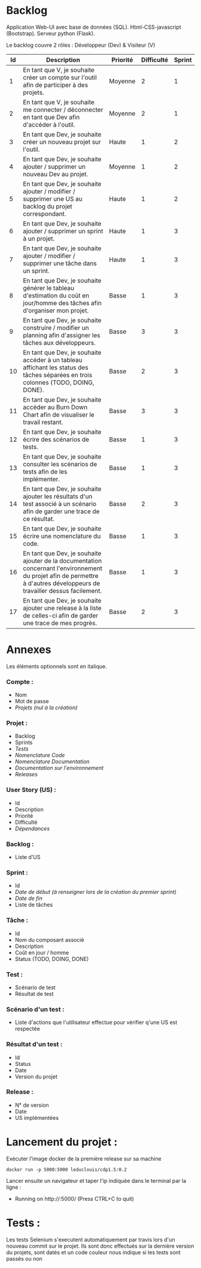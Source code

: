 # Backlog

Application Web-UI avec base de données (SQL). Html-CSS-javascript (Bootstrap). Serveur python (Flask).

Le backlog couvre 2 rôles : Développeur (Dev) & Visiteur (V)

| Id | Description | Priorité | Difficulté | Sprint |
| --- | --- | --- | --- | --- |
| 1 | En tant que V, je souhaite créer un compte sur l'outil afin de participer à des projets. | Moyenne | 2 | 1 |
| 2 | En tant que V, je souhaite me connecter / déconnecter en tant que Dev afin d'accéder à l'outil. | Moyenne | 2 | 1 |
| 3 | En tant que Dev, je souhaite créer un nouveau projet sur l'outil. | Haute | 1 | 2 |
| 4 | En tant que Dev, je souhaite ajouter / supprimer un nouveau Dev au projet. | Moyenne | 1 | 2 |
| 5 | En tant que Dev, je souhaite ajouter / modifier / supprimer une US au backlog du projet correspondant. | Haute | 1 | 2 |
| 6 | En tant que Dev, je souhaite ajouter / supprimer un sprint à un projet. | Haute | 1 | 3 |
| 7 | En tant que Dev, je souhaite ajouter / modifier / supprimer une tâche dans un sprint. | Haute | 1 | 3 |
| 8 | En tant que Dev, je souhaite générer le tableau d'estimation du coût en jour/homme des tâches afin d'organiser mon projet. | Basse | 1 | 3 |
| 9 | En tant que Dev, je souhaite construire / modifier un planning afin d'assigner les tâches aux développeurs. | Basse | 3 | 3 |
| 10 | En tant que Dev, je souhaite accéder à un tableau affichant les status des tâches séparées en trois colonnes (TODO, DOING, DONE). | Basse | 2 | 3 |
| 11 | En tant que Dev, je souhaite accéder au Burn Down Chart afin de visualiser le travail restant. | Basse | 3 | 3 |
| 12 | En tant que Dev, je souhaite écrire des scénarios de tests. | Basse | 1 | 3 |
| 13 | En tant que Dev, je souhaite consulter les scénarios de tests afin de les implémenter. | Basse | 1 | 3 |
| 14 | En tant que Dev, je souhaite ajouter les résultats d'un test associé à un scénario afin de garder une trace de ce résultat. | Basse | 2 | 3 |
| 15 | En tant que Dev, je souhaite écrire une nomenclature du code. | Basse | 1 | 3 |
| 16 | En tant que Dev, je souhaite ajouter de la documentation concernant l'environnement du projet afin de permettre à d'autres développeurs de travailler dessus facilement. | Basse | 1 | 3 |
| 17 | En tant que Dev, je souhaite ajouter une release à la liste de celles-ci afin de garder une trace de mes progrès. | Basse | 2 | 3 |

# Annexes
Les éléments optionnels sont en italique.

### Compte :
* Nom
* Mot de passe
* *Projets (nul à la création)*

### Projet :
* Backlog
* Sprints
* *Tests*
* *Nomenclature Code*
* *Nomenclature Documentation*
* *Documentation sur l'environnement*
* *Releases*

### User Story (US) :
* Id
* Description
* Priorité
* Difficulté
* *Dépendances*

### Backlog :
* Liste d'US

### Sprint :
* Id
* *Date de début (à renseigner lors de la création du premier sprint)*
* *Date de fin*
* Liste de tâches

### Tâche :
* Id
* Nom du composant associé
* Description
* Coût en jour / homme
* Status (TODO, DOING, DONE)

### Test :
* Scénario de test
* Résultat de test

### Scénario d'un test :
* Liste d'actions que l'utilisateur effectue pour vérifier q'une US est respectée

### Résultat d'un test :
* Id
* Status
* Date
* Version du projet

### Release :
* N° de version
* Date
* US implémentées


# Lancement du projet :
Exécuter l'image docker de la première release sur sa machine 
```
docker run -p 5000:5000 leduclouis/cdp1.5:0.2
```
Lancer ensuite un navigateur et taper l'ip indiquée dans le terminal par la ligne :

 * Running on http://<IP>:5000/ (Press CTRL+C to quit)
  

# Tests :

Les tests Selenium s'executent automatiquement par travis lors d'un nouveau commit sur le projet.
Ils sont donc effectués sur la dernière version du projets, sont datés et un code couleur nous indique si les tests sont passés ou non

